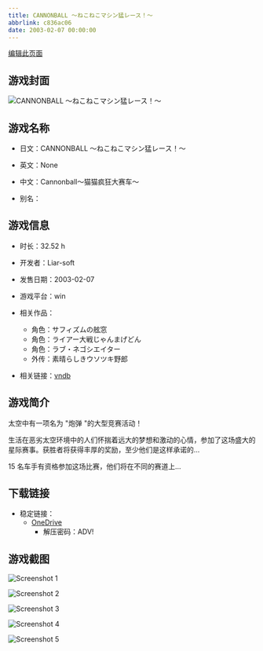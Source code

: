 ```yaml
---
title: CANNONBALL ～ねこねこマシン猛レース！～
abbrlink: c836ac06
date: 2003-02-07 00:00:00
---
```

[编辑此页面](https://github.com/ACG-3/ADV3-source/blob/main/source/_posts/games/CANNONBALL%20%EF%BD%9E%E3%81%AD%E3%81%93%E3%81%AD%E3%81%93%E3%83%9E%E3%82%B7%E3%83%B3%E7%8C%9B%E3%83%AC%E3%83%BC%E3%82%B9%EF%BC%81%EF%BD%9E.md)

## 游戏封面

![CANNONBALL ～ねこねこマシン猛レース！～](https://pan.timero.xyz/onedrive/img_lib_001/CANNONBALL%20%EF%BD%9E%E3%81%AD%E3%81%93%E3%81%AD%E3%81%93%E3%83%9E%E3%82%B7%E3%83%B3%E7%8C%9B%E3%83%AC%E3%83%BC%E3%82%B9%EF%BC%81%EF%BD%9E_cover.avif)


## 游戏名称

- 日文：CANNONBALL ～ねこねこマシン猛レース！～
- 英文：None
- 中文：Cannonball～猫猫疯狂大赛车～

- 别名：


## 游戏信息

- 时长：32.52 h
- 开发者：Liar-soft
- 发售日期：2003-02-07
- 游戏平台：win
- 相关作品：
   - 角色：サフィズムの舷窓
   - 角色：ライアー大戦じゃんまげどん
   - 角色：ラブ・ネゴシエイター
   - 外传：素晴らしきウソツキ野郎

- 相关链接：[vndb](https://vndb.org/v602)


## 游戏简介

太空中有一项名为 "炮弹 "的大型竞赛活动！

生活在恶劣太空环境中的人们怀揣着远大的梦想和激动的心情，参加了这场盛大的星际赛事。获胜者将获得丰厚的奖励，至少他们是这样承诺的...

15 名车手有资格参加这场比赛，他们将在不同的赛道上...




## 下载链接

- 稳定链接：
    - [OneDrive](https://pan.timero.xyz/onedrive/adv_lib_001/CANNONBALL%20%EF%BD%9E%E3%81%AD%E3%81%93%E3%81%AD%E3%81%93%E3%83%9E%E3%82%B7%E3%83%B3%E7%8C%9B%E3%83%AC%E3%83%BC%E3%82%B9%EF%BC%81%EF%BD%9E)
        - 解压密码：ADV!



## 游戏截图


![Screenshot 1](https://pan.timero.xyz/onedrive/img_lib_001/CANNONBALL%20%EF%BD%9E%E3%81%AD%E3%81%93%E3%81%AD%E3%81%93%E3%83%9E%E3%82%B7%E3%83%B3%E7%8C%9B%E3%83%AC%E3%83%BC%E3%82%B9%EF%BC%81%EF%BD%9E_Screenshot_1.avif)

![Screenshot 2](https://pan.timero.xyz/onedrive/img_lib_001/CANNONBALL%20%EF%BD%9E%E3%81%AD%E3%81%93%E3%81%AD%E3%81%93%E3%83%9E%E3%82%B7%E3%83%B3%E7%8C%9B%E3%83%AC%E3%83%BC%E3%82%B9%EF%BC%81%EF%BD%9E_Screenshot_2.avif)

![Screenshot 3](https://pan.timero.xyz/onedrive/img_lib_001/CANNONBALL%20%EF%BD%9E%E3%81%AD%E3%81%93%E3%81%AD%E3%81%93%E3%83%9E%E3%82%B7%E3%83%B3%E7%8C%9B%E3%83%AC%E3%83%BC%E3%82%B9%EF%BC%81%EF%BD%9E_Screenshot_3.avif)

![Screenshot 4](https://pan.timero.xyz/onedrive/img_lib_001/CANNONBALL%20%EF%BD%9E%E3%81%AD%E3%81%93%E3%81%AD%E3%81%93%E3%83%9E%E3%82%B7%E3%83%B3%E7%8C%9B%E3%83%AC%E3%83%BC%E3%82%B9%EF%BC%81%EF%BD%9E_Screenshot_4.avif)

![Screenshot 5](https://pan.timero.xyz/onedrive/img_lib_001/CANNONBALL%20%EF%BD%9E%E3%81%AD%E3%81%93%E3%81%AD%E3%81%93%E3%83%9E%E3%82%B7%E3%83%B3%E7%8C%9B%E3%83%AC%E3%83%BC%E3%82%B9%EF%BC%81%EF%BD%9E_Screenshot_5.avif)

